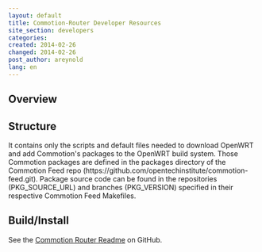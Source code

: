 ```yaml
---
layout: default
title: Commotion-Router Developer Resources
site_section: developers
categories: 
created: 2014-02-26
changed: 2014-02-26
post_author: areynold
lang: en
---
```


<h2>Overview</h2>
<h2>Structure</h2>
<p>It contains only the scripts and default files needed to download OpenWRT and add Commotion's packages to the OpenWRT build system. Those Commotion packages are defined in the packages directory of the Commotion Feed repo (https://github.com/opentechinstitute/commotion-feed.git). Package source code can be found in the repositories (PKG_SOURCE_URL) and branches (PKG_VERSION) specified in their respective Commotion Feed Makefiles.</p>

<h2>Build/Install</h2>
<p>See the <a href="https://github.com/opentechinstitute/commotion-router/blob/master/README.md#build--install">Commotion Router Readme</a> on GitHub.</p>
